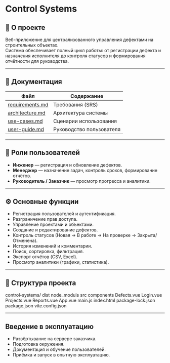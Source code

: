 # Control Systems

## 📌 О проекте
Веб-приложение для централизованного управления дефектами на строительных объектах.  
Система обеспечивает полный цикл работы: от регистрации дефекта и назначения исполнителя до контроля статусов и формирования отчётности для руководства.

---

## 📖 Документация
| Файл | Содержание |
|------|------------|
| [requirements.md](docs/requirements.md) | Требования (SRS) |
| [architecture.md](docs/architecture.md) | Архитектура системы |
| [use-cases.md](docs/use-cases.md) | Сценарии использования |
| [user-guide.md](docs/user-guide.md) | Руководство пользователя |

---

## 👥 Роли пользователей
- **Инженер** — регистрация и обновление дефектов.  
- **Менеджер** — назначение задач, контроль сроков, формирование отчётов.  
- **Руководитель / Заказчик** — просмотр прогресса и аналитики.  

---

## ⚙️ Основные функции
- Регистрация пользователей и аутентификация.  
- Разграничение прав доступа.  
- Управление проектами и объектами.  
- Создание и редактирование дефектов.  
- Контроль статусов (Новая → В работе → На проверке → Закрыта/Отменена).  
- История изменений и комментарии.  
- Поиск, сортировка, фильтрация.  
- Экспорт отчётов (CSV, Excel).  
- Просмотр аналитики (графики, статистика).  

---

## 📂 Структура проекта
control-systems/
dist
node_moduls
src
   components
              Defects.vue
              Login.vue
              Projects.vue
              Reports.vue
   App.vue
   main.js
index.html
package-lock.json
package.json
vite.config.json
    

---

## Введение в эксплуатацию
- Развёртывание на сервере заказчика.  
- Подготовка окружения.  
- Документация и обучение пользователей.  
- Приёмка и запуск в опытную эксплуатацию.  
